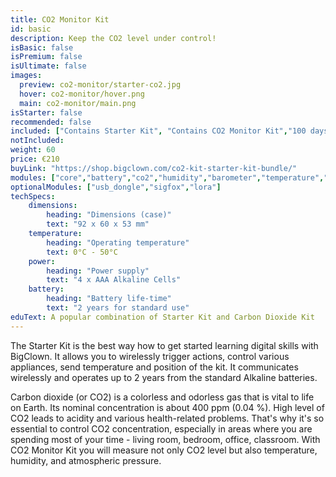 ```yaml
---
title: CO2 Monitor Kit
id: basic
description: Keep the CO2 level under control!
isBasic: false
isPremium: false
isUltimate: false
images:
  preview: co2-monitor/starter-co2.jpg
  hover: co2-monitor/hover.png
  main: co2-monitor/main.png
isStarter: false
recommended: false
included: ["Contains Starter Kit", "Contains CO2 Monitor Kit","100 days risk free","1 hour of free webinar","3 year warranty"]
notIncluded:
weight: 60
price: €210
buyLink: "https://shop.bigclown.com/co2-kit-starter-kit-bundle/"
modules: ["core","battery","co2","humidity","barometer","temperature","cover","enclosures-201"]
optionalModules: ["usb_dongle","sigfox","lora"]
techSpecs:
    dimensions:
        heading: "Dimensions (case)"
        text: "92 x 60 x 53 mm"
    temperature:
        heading: "Operating temperature"
        text: 0°C - 50°C
    power:
        heading: "Power supply"
        text: "4 x AAA Alkaline Cells"
    battery:
        heading: "Battery life-time"
        text: "2 years for standard use"
eduText: A popular combination of Starter Kit and Carbon Dioxide Kit
---
```


The Starter Kit is the best way how to get started learning digital skills with BigClown. It allows you to wirelessly trigger actions, control various appliances, send temperature and position of the kit. It communicates wirelessly and operates up to 2 years from the standard Alkaline batteries.

Carbon dioxide (or CO2) is a colorless and odorless gas that is vital to life on Earth. Its nominal concentration is about 400 ppm (0.04 %). High level of CO2 leads to acidity and various health-related problems. That's why it's so essential to control CO2 concentration, especially in areas where you are spending most of your time - living room, bedroom, office, classroom. With CO2 Monitor Kit you will measure not only CO2 level but also temperature, humidity, and atmospheric pressure.
